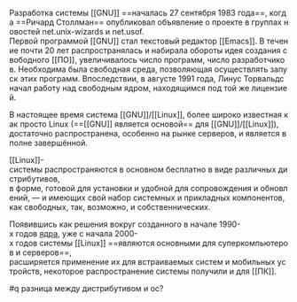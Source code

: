 Разработка системы [[GNU]] ==началась 27 сентября 1983 года==, когда ==Ричард Столлман== опубликовал объявление о проекте в группах новостей net.unix-wizards и net.usof. 
Первой программой [[GNU]] стал текстовый редактор [[Emacs]]. В течение почти 20 лет распространялась и набирала обороты идея создания свободного [[ПО]], увеличивалось число программ, число разработчиков. Необходима была свободная среда, позволяющая осуществлять запуск этих программ. Впоследствии, в августе 1991 года, Линус Торвальдс начал работу над свободным ядром, находящимся под той же лицензией.

В настоящее время система [[GNU]]/[[Linux]], более широко известная как просто Linux (==[[GNU]] является основой== для [[GNU]]/[[Linux]]), 
достаточно распространена, особенно на рынке серверов, и является вполне завершённой.

[[Linux]]-системы распространяются в основном бесплатно в виде различных дистрибутивов,
в форме, готовой для установки и удобной для сопровождения и обновлений, — и имеющих свой набор системных и прикладных компонентов, как свободных, так, возможно, и собственнических.

Появившись как решения вокруг созданного в начале 1990-х годов [ядра](5.%20Основные%20понятия%20и%20состав%20ОС/Ядро.md), уже с начала 2000-х годов системы [[Linux]] ==являются основными для суперкомпьютеров и серверов==, 
расширяется применение их для встраиваемых систем и мобильных устройств, некоторое распространение системы получили и для [[ПК]].

#q  разница между дистрибутивом и ос?